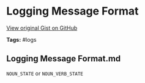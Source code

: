 # Logging Message Format 

[View original Gist on GitHub](https://gist.github.com/Integralist/38ab8030b353a93105eeb46672cfdf87)

**Tags:** #logs

## Logging Message Format.md

`NOUN_STATE` or `NOUN_VERB_STATE`

